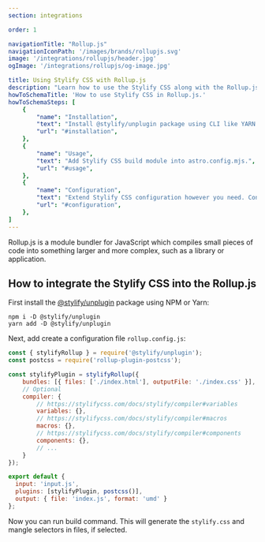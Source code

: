 ```yaml
---
section: integrations

order: 1

navigationTitle: "Rollup.js"
navigationIconPath: '/images/brands/rollupjs.svg'
image: '/integrations/rollupjs/header.jpg'
ogImage: '/integrations/rollupjs/og-image.jpg'

title: Using Stylify CSS with Rollup.js
description: "Learn how to use the Stylify CSS along with the Rollup.js. Code your website faster with Stylify CSS and Rollup.js."
howToSchemaTitle: 'How to use Stylify CSS in Rollup.js.'
howToSchemaSteps: [
	{
		"name": "Installation",
		"text": "Install @stylify/unplugin package using CLI like YARN or NPM.",
		"url": "#installation",
	},
	{
		"name": "Usage",
		"text": "Add Stylify CSS build module into astro.config.mjs.",
		"url": "#usage",
	},
	{
		"name": "Configuration",
		"text": "Extend Stylify CSS configuration however you need. Configure variables, components, custom selectors and a lot more.",
		"url": "#configuration",
	},
]
---
```


Rollup.js is a module bundler for JavaScript which compiles small pieces of code into something larger and more complex, such as a library or application.

<note><template>
Integration example for the Rollup.js can be found in <a href="https://github.com/stylify/integrations-examples/tree/master/rollupjs" target="_blank" rel="noopener">integrations examples repository</a>.
</template></note>

## How to integrate the Stylify CSS into the Rollup.js

First install the [@stylify/unplugin](/docs/unplugin) package using NPM or Yarn:

```
npm i -D @stylify/unplugin
yarn add -D @stylify/unplugin
```

Next, add create a configuration file `rollup.config.js`:

```js
const { stylifyRollup } = require('@stylify/unplugin');
const postcss = require('rollup-plugin-postcss');

const stylifyPlugin = stylifyRollup({
	bundles: [{ files: ['./index.html'], outputFile: './index.css' }],
	// Optional
	compiler: {
		// https://stylifycss.com/docs/stylify/compiler#variables
		variables: {},
		// https://stylifycss.com/docs/stylify/compiler#macros
		macros: {},
		// https://stylifycss.com/docs/stylify/compiler#components
		components: {},
		// ...
	}
});

export default {
  input: 'input.js',
  plugins: [stylifyPlugin, postcss()],
  output: { file: 'index.js', format: 'umd' }
};
```

Now you can run build command. This will generate the `stylify.css` and mangle selectors in files, if selected.

<where-to-next />
